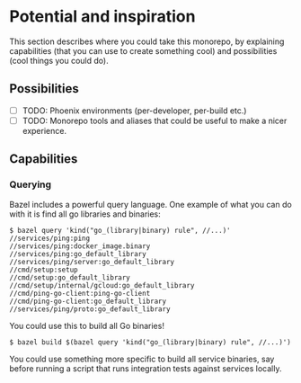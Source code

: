 # Potential and inspiration

This section describes where you could take this monorepo, by explaining capabilities (that you can use to create something cool) and possibilities (cool things you could do).

## Possibilities

 - [ ] TODO: Phoenix environments (per-developer, per-build etc.)
 - [ ] TODO: Monorepo tools and aliases that could be useful to make a nicer experience.

## Capabilities

### Querying

Bazel includes a powerful query language. One example of what you can do with it is find all go libraries and binaries:

```
$ bazel query 'kind("go_(library|binary) rule", //...)'
//services/ping:ping
//services/ping:docker_image.binary
//services/ping:go_default_library
//services/ping/server:go_default_library
//cmd/setup:setup
//cmd/setup:go_default_library
//cmd/setup/internal/gcloud:go_default_library
//cmd/ping-go-client:ping-go-client
//cmd/ping-go-client:go_default_library
//services/ping/proto:go_default_library
```

You could use this to build all Go binaries!

```
$ bazel build $(bazel query 'kind("go_(library|binary) rule", //...)')
```

You could use something more specific to build all service binaries, say before running a script that runs integration tests against services locally.

